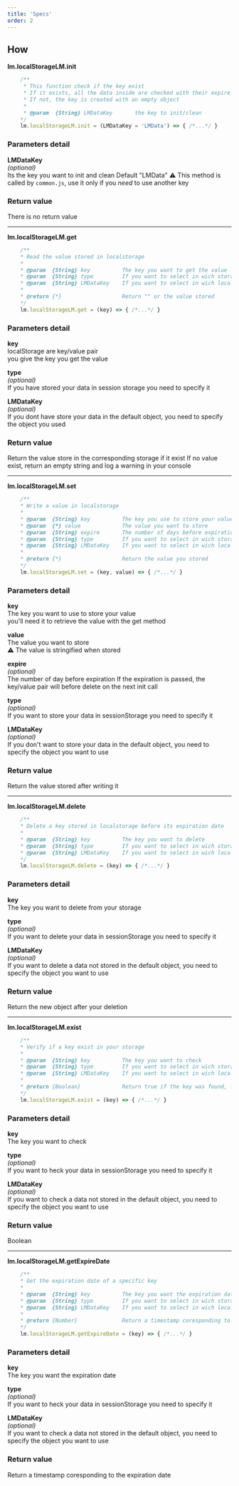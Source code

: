 ```yaml
---
title: 'Specs'
order: 2
---
```



## How  

**lm.localStorageLM.init**  
```javascript
	/**
	 * This function check if the key exist 
	 * If it exists, all the data inside are checked with their expire date and old one are cleaned
	 * If not, the key is created with an empty object
	 * 
	 * @param  {String} LMDataKey		the key to init/clean
	*/
	lm.localStorageLM.init = (LMDataKey = 'LMData') => { /*...*/ }
```
### Parameters detail
**LMDataKey**  
_(optional)_  
Its the key you want to init and clean
Default "LMData"
⚠️ This method is called by `common.js`, use it only if you _need_ to use another key

### Return value
There is no return value


--- 
**lm.localStorageLM.get**
```javascript
	/**
	* Read the value stored in localstorage
	* 
	* @param  {String} key     		The key you want to get the value
	* @param  {String} type    		If you want to select in wich storage you check Default 'localstorage'
	* @param  {String} LMDataKey    If you want to select in wich localstorage object you check Default 'LMDataKey'
	*
	* @return {*} 					Return "" or the value stored
	*/
	lm.localStorageLM.get = (key) => { /*...*/ }
```
### Parameters detail
**key**  
localStorage are key/value pair  
you give the key you get the value

**type**  
_(optional)_  
If you have stored your data in session storage you need to specify it

**LMDataKey**  
_(optional)_  
If you dont have store your data in the default object, you need to specify the object you used


### Return value
Return the value store in the corresponding storage if it exist
If no value exist, return an empty string and log a warning in your console


--- 
**lm.localStorageLM.set**
```javascript
	/**
	* Write a value in localstorage
	* 
	* @param  {String} key     		The key you use to store your value
	* @param  {*} value     		The value you want to store
	* @param  {String} expire     	The number of days before expiration, Default 1
	* @param  {String} type     	If you want to select in wich storage you write Default 'localstorage'
	* @param  {String} LMDataKey    If you want to select in wich localstorage object you write Default 'LMDataKey'
	*
	* @return {*} 					Return the value you stored
	*/
	lm.localStorageLM.set = (key, value) => { /*...*/ }
```
### Parameters detail
**key**  
The key you want to use to store your value  
you'll need it to retrieve the value with the get method

**value**  
The value you want to store  
⚠️ The value is stringified when stored

**expire**  
_(optional)_  
The number of day before expiration
If the expiration is passed, the key/value pair will before delete on the next init call 

**type**  
_(optional)_  
If you want to store your data in sessionStorage you need to specify it

**LMDataKey**  
_(optional)_  
If you don't want to store your data in the default object, you need to specify the object you want to use

### Return value
Return the value stored after writing it


--- 
**lm.localStorageLM.delete**
```javascript
	/**
	* Delete a key stored in localstorage before its expiration date
	* 
	* @param  {String} key     		The key you want to delete
	* @param  {String} type     	If you want to select in wich storage you write, Default 'localstorage'
	* @param  {String} LMDataKey    If you want to select in wich localstorage object you write, Default 'LMDataKey'
	*/
	lm.localStorageLM.delete = (key) => { /*...*/ }
```
### Parameters detail
**key**  
The key you want to delete from your storage

**type**  
_(optional)_  
If you want to delete your data in sessionStorage you need to specify it

**LMDataKey**  
_(optional)_  
If you want to delete a data not stored in the default object, you need to specify the object you want to use


### Return value
Return the new object after your deletion


--- 
**lm.localStorageLM.exist**
```javascript
	/**
	* Verify if a key exist in your storage
	* 
	* @param  {String} key     		The key you want to check
	* @param  {String} type     	If you want to select in wich storage you check, Default 'localstorage'
	* @param  {String} LMDataKey    If you want to select in wich localstorage object you check, Default 'LMDataKey'
	*
	* @return {Boolean} 			Return true if the key was found, false otherwise
	*/
	lm.localStorageLM.exist = (key) => { /*...*/ }
```
### Parameters detail
**key**  
The key you want to check

**type**  
_(optional)_  
If you want to heck your data in sessionStorage you need to specify it

**LMDataKey**  
_(optional)_  
If you want to check a data not stored in the default object, you need to specify the object you want to use

### Return value
Boolean


--- 
**lm.localStorageLM.getExpireDate**
```javascript
	/**
	* Get the expiration date of a specific key
	* 
	* @param  {String} key     		The key you want the expiration date 
	* @param  {String} type     	If you want to select in wich storage you check, Default 'localstorage'
	* @param  {String} LMDataKey    If you want to select in wich localstorage object you check, Default 'LMDataKey'
	*
	* @return {Number} 				Return a timestamp coresponding to the expiration date
	*/
	lm.localStorageLM.getExpireDate = (key) => { /*...*/ }
```
### Parameters detail
**key**  
The key you want the expiration date 

**type**  
_(optional)_  
If you want to heck your data in sessionStorage you need to specify it

**LMDataKey**  
_(optional)_  
If you want to check a data not stored in the default object, you need to specify the object you want to use


### Return value
Return a timestamp coresponding to the expiration date
